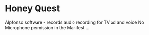 # Honey Quest

Alpfonso software - records audio recording for TV ad and voice
No Microphone permission in the Manifest ...
